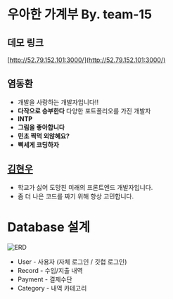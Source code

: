 # 우아한 가계부 By. team-15

## 데모 링크
[http://52.79.152.101:3000/](http://52.79.152.101:3000/)

## 염동환

- 개발을 사랑하는 개발자입니다!!
- **다작으로 승부한다** 다양한 포트폴리오를 가진 개발자
- **INTP**
- **그림을 좋아합니다**
- **민초 찍먹 외않혜요?**
- **삑세게 코딩하자**

## [김현우](https://github.com/hwookim)

- 학교가 싫어 도망친 미래의 프론트엔드 개발자입니다.
- 좀 더 나은 코드를 짜기 위해 항상 고민합니다.

# Database 설계

![ERD](https://user-images.githubusercontent.com/45786387/127775127-e839a6c2-9497-43c0-991b-b603bc5ccd1b.png)

- User - 사용자 (자체 로그인 / 깃헙 로그인)
- Record - 수입/지출 내역
- Payment - 결제수단
- Category - 내역 카테고리
